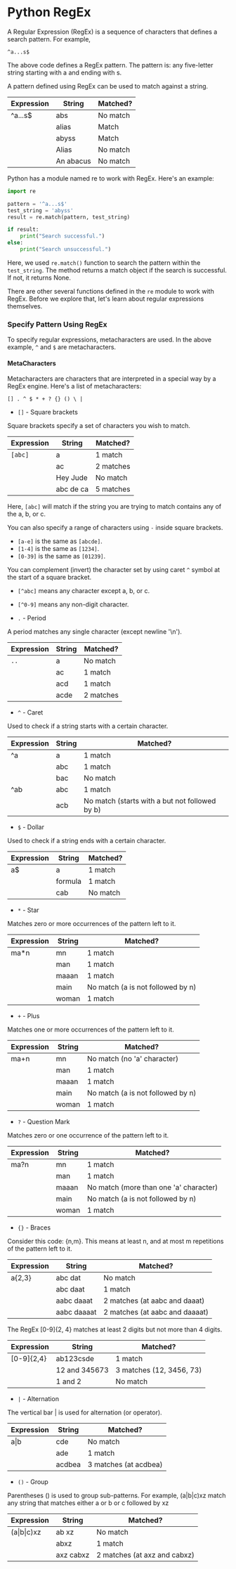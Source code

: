 # Python RegEx

A Regular Expression (RegEx) is a sequence of characters that defines a search pattern. For example,

```
^a...s$
```

The above code defines a RegEx pattern. The pattern is: any five-letter string starting with a and ending with s.

A pattern defined using RegEx can be used to match against a string.

| Expression | String   | Matched? |
|------------|----------|----------|
| ^a...s$    | abs      | No match |
|            | alias    | Match    |
|            | abyss    | Match    |
|            | Alias    | No match |
|            | An abacus| No match |

Python has a module named re to work with RegEx. Here's an example:

```python
import re

pattern = '^a...s$'
test_string = 'abyss'
result = re.match(pattern, test_string)

if result:
    print("Search successful.")
else:
    print("Search unsuccessful.")    
```

Here, we used `re.match()` function to search the pattern within the `test_string`. The method returns a match object if the search is successful. If not, it returns None.

There are other several functions defined in the `re` module to work with RegEx. Before we explore that, let's learn about regular expressions themselves.

### Specify Pattern Using RegEx

To specify regular expressions, metacharacters are used. In the above example, `^` and `$` are metacharacters.

#### MetaCharacters

Metacharacters are characters that are interpreted in a special way by a RegEx engine. Here's a list of metacharacters:

```
[] . ^ $ * + ? {} () \ |
```

- `[]` - Square brackets

Square brackets specify a set of characters you wish to match.

| Expression | String    | Matched? |
|------------|-----------|----------|
| `[abc]`    | a         | 1 match  |
|            | ac        | 2 matches|
|            | Hey Jude  | No match |
|            | abc de ca | 5 matches|

Here, `[abc]` will match if the string you are trying to match contains any of the a, b, or c.

You can also specify a range of characters using `-` inside square brackets.

- `[a-e]` is the same as `[abcde]`.
- `[1-4]` is the same as `[1234]`.
- `[0-39]` is the same as `[01239]`.

You can complement (invert) the character set by using caret `^` symbol at the start of a square bracket.

- `[^abc]` means any character except a, b, or c.
- `[^0-9]` means any non-digit character.

- `.` - Period

A period matches any single character (except newline '\n').

| Expression | String | Matched? |
|------------|--------|----------|
| `..`       | a      | No match |
|            | ac     | 1 match  |
|            | acd    | 1 match  |
|            | acde   | 2 matches|


- `^` - Caret

Used to check if a string starts with a certain character.

| Expression | String | Matched? |
|------------|--------|----------|
| ^a         | a      | 1 match  |
|            | abc    | 1 match  |
|            | bac    | No match |
| ^ab        | abc    | 1 match  |
|            | acb    | No match (starts with a but not followed by b) |


- `$` - Dollar

Used to check if a string ends with a certain character.

| Expression | String  | Matched? |
|------------|---------|----------|
| a$         | a       | 1 match  |
|            | formula | 1 match  |
|            | cab     | No match |

- `*` - Star

Matches zero or more occurrences of the pattern left to it.

| Expression | String | Matched? |
|------------|--------|----------|
| ma*n       | mn     | 1 match  |
|            | man    | 1 match  |
|            | maaan  | 1 match  |
|            | main   | No match (a is not followed by n) |
|            | woman  | 1 match  |

- `+` - Plus

Matches one or more occurrences of the pattern left to it.

| Expression | String | Matched? |
|------------|--------|----------|
| ma+n       | mn     | No match (no 'a' character) |
|            | man    | 1 match  |
|            | maaan  | 1 match  |
|            | main   | No match (a is not followed by n) |
|            | woman  | 1 match  |

- `?` - Question Mark

Matches zero or one occurrence of the pattern left to it.

| Expression | String | Matched? |
|------------|--------|----------|
| ma?n       | mn     | 1 match  |
|            | man    | 1 match  |
|            | maaan  | No match (more than one 'a' character) |
|            | main   | No match (a is not followed by n) |
|            | woman  | 1 match  |


- `{}` - Braces

Consider this code: {n,m}. This means at least n, and at most m repetitions of the pattern left to it.



| Expression | String     | Matched? |
|------------|------------|----------|
| a{2,3}     | abc dat    | No match |
|            | abc daat   | 1 match  |
|            | aabc daaat | 2 matches (at aabc and daaat) |
|            | aabc daaaat| 2 matches (at aabc and daaaat) |

The RegEx [0-9]{2, 4} matches at least 2 digits but not more than 4 digits.

| Expression | String        | Matched? |
|------------|---------------|----------|
| [0-9]{2,4} | ab123csde     | 1 match  |
|            | 12 and 345673 | 3 matches (12, 3456, 73) |
|            | 1 and 2       | No match |

- `|` - Alternation

The vertical bar | is used for alternation (or operator).

| Expression | String  | Matched? |
|------------|---------|----------|
| a\|b        | cde     | No match |
|            | ade     | 1 match  |
|            | acdbea  | 3 matches (at acdbea) |

- `()` - Group

Parentheses () is used to group sub-patterns. For example, (a|b|c)xz match any string that matches either a or b or c followed by xz


| Expression   | String      | Matched?                          |
|--------------|-------------|-----------------------------------|
| (a\|b\|c)xz  | ab xz       | No match                          |
|              | abxz        | 1 match                           |
|              | axz cabxz   | 2 matches (at axz and cabxz)     |

